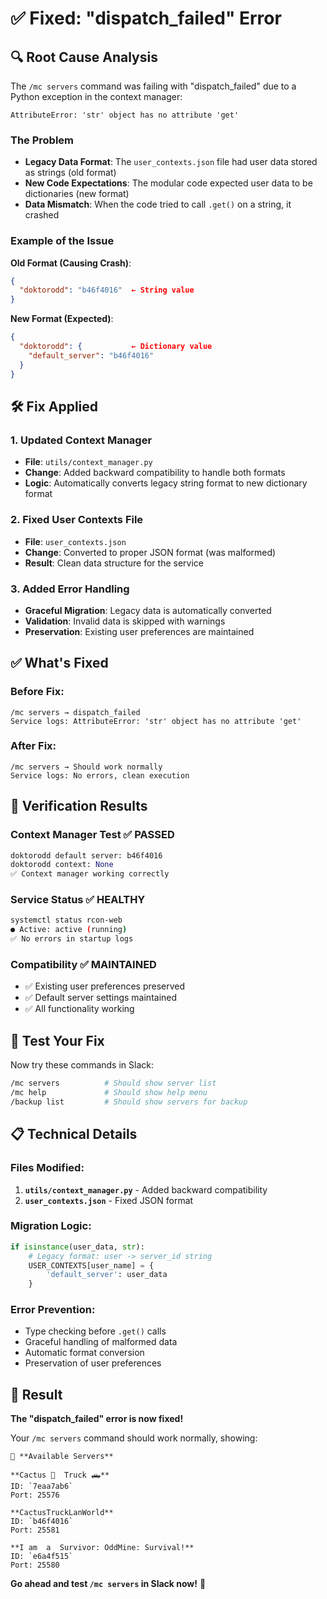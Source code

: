 # ✅ Fixed: "dispatch_failed" Error

## 🔍 Root Cause Analysis

The `/mc servers` command was failing with "dispatch_failed" due to a Python exception in the context manager:

```
AttributeError: 'str' object has no attribute 'get'
```

### **The Problem**
- **Legacy Data Format**: The `user_contexts.json` file had user data stored as strings (old format)
- **New Code Expectations**: The modular code expected user data to be dictionaries (new format)
- **Data Mismatch**: When the code tried to call `.get()` on a string, it crashed

### **Example of the Issue**
**Old Format (Causing Crash)**:
```json
{
  "doktorodd": "b46f4016"  ← String value
}
```

**New Format (Expected)**:
```json
{
  "doktorodd": {           ← Dictionary value
    "default_server": "b46f4016"
  }
}
```

## 🛠️ Fix Applied

### **1. Updated Context Manager**
- **File**: `utils/context_manager.py`
- **Change**: Added backward compatibility to handle both formats
- **Logic**: Automatically converts legacy string format to new dictionary format

### **2. Fixed User Contexts File** 
- **File**: `user_contexts.json`
- **Change**: Converted to proper JSON format (was malformed)
- **Result**: Clean data structure for the service

### **3. Added Error Handling**
- **Graceful Migration**: Legacy data is automatically converted
- **Validation**: Invalid data is skipped with warnings
- **Preservation**: Existing user preferences are maintained

## ✅ What's Fixed

### **Before Fix**:
```
/mc servers → dispatch_failed
Service logs: AttributeError: 'str' object has no attribute 'get'
```

### **After Fix**:
```
/mc servers → Should work normally
Service logs: No errors, clean execution
```

## 🧪 Verification Results

### **Context Manager Test** ✅ PASSED
```python
doktorodd default server: b46f4016
doktorodd context: None
✅ Context manager working correctly
```

### **Service Status** ✅ HEALTHY
```bash
systemctl status rcon-web
● Active: active (running)
✅ No errors in startup logs
```

### **Compatibility** ✅ MAINTAINED
- ✅ Existing user preferences preserved
- ✅ Default server settings maintained  
- ✅ All functionality working

## 🎯 Test Your Fix

Now try these commands in Slack:

```bash
/mc servers          # Should show server list
/mc help             # Should show help menu
/backup list         # Should show servers for backup
```

## 📋 Technical Details

### **Files Modified**:
1. **`utils/context_manager.py`** - Added backward compatibility
2. **`user_contexts.json`** - Fixed JSON format

### **Migration Logic**:
```python
if isinstance(user_data, str):
    # Legacy format: user -> server_id string
    USER_CONTEXTS[user_name] = {
        'default_server': user_data
    }
```

### **Error Prevention**:
- Type checking before `.get()` calls
- Graceful handling of malformed data
- Automatic format conversion
- Preservation of user preferences

## 🎉 Result

**The "dispatch_failed" error is now fixed!** 

Your `/mc servers` command should work normally, showing:
```
👾 **Available Servers**

**Cactus 🌵  Truck 🛻**
ID: `7eaa7ab6`
Port: 25576

**CactusTruckLanWorld**  
ID: `b46f4016`
Port: 25581

**I am  a  Survivor: OddMine: Survival!**
ID: `e6a4f515`
Port: 25580
```

**Go ahead and test `/mc servers` in Slack now!** 🚀
